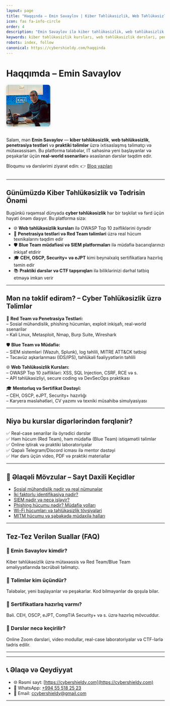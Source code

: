 ```yaml
---
layout: page
title: "Haqqında – Emin Savaylov | Kiber Təhlükəsizlik, Web Təhlükəsizlik və Online Təlimlər"
icon: fas fa-info-circle
order: 4
description: "Emin Savaylov ilə kiber təhlükəsizlik, web təhlükəsizlik və real-world penetrasiya testləri üzrə online və praktiki təlimlər. Red Team, Blue Team, CEH, OSCP hazırlığı."
keywords: kiber təhlükəsizlik kursları, web təhlükəsizlik dərsləri, penetrasiya testləri, red team, blue team, CEH hazırlığı, OSCP təlimi, sosial mühəndislik, SIEM, online kiber təlimlər, kibertəhlükəsizlik tədrisi, mentorluq, Azərbaycan kibertəhlükəsizlik mütəxəssisi
robots: index, follow
canonical: https://cybershieldy.com/haqqinda
---
```


# Haqqımda – Emin Savaylov

<div style="display: flex; align-items: center; gap: 20px; flex-wrap: wrap;">
  <img src="/assets/images/emin.jpg" alt="Emin Savaylov - Kiber Təhlükəsizlik Mütəxəssisi" style="width: 140px; height: auto; border-radius: 8px; box-shadow: 0 2px 8px rgba(0,0,0,0.15);">
  
  <div>
  <p>Salam, mən <strong>Emin Savaylov</strong> — <strong>kiber təhlükəsizlik</strong>, <strong>web təhlükəsizlik</strong>, <strong>penetrasiya testləri</strong> və <strong>praktiki təlimlər</strong> üzrə ixtisaslaşmış təlimatçı və mütəxəssisəm. Bu platforma tələbələr, IT sahəsinə yeni başlayanlar və peşəkarlar üçün <strong>real-world ssenarilər</strong>ə əsaslanan dərslər təqdim edir.</p>
  
  <p>
    Bloqumu və dərslərimi ziyarət edin: 👉 
    <a href="https://cybershieldy.com/Archives/" target="_blank" rel="noopener noreferrer">Bloq yazıları</a>
  </p>
</div>

</div>

---

## Günümüzdə Kiber Təhlükəsizlik və Tədrisin Önəmi

Bugünkü rəqəmsal dünyada <strong>cyber təhlükəsizlik</strong> hər bir təşkilat və fərd üçün həyati önəm daşıyır. Bu platforma sizə:

- 🌐 <strong>Web təhlükəsizlik kursları</strong> ilə OWASP Top 10 zəifliklərini öyrədir  
- 🚨 <strong>Penetrasiya testləri və Red Team təlimləri</strong> üzrə real hücum texnikalarını təqdim edir  
- 🛡️ <strong>Blue Team müdafiəsi və SIEM platformaları</strong> ilə müdafiə bacarıqlarınızı inkişaf etdirir  
- 🎓 <strong>CEH, OSCP, Security+ və eJPT</strong> kimi beynəlxalq sertifikatlara hazırlıq təmin edir  
- 📚 <strong>Praktiki dərslər və CTF tapşırıqları</strong> ilə biliklərinizi dərhal tətbiq etməyə imkan verir  

---

## Mən nə təklif edirəm? – Cyber Təhlükəsizlik üzrə Təlimlər

🔐 **Red Team və Penetrasiya Testləri:**  
– Sosial mühəndislik, phishing hücumları, exploit inkişafı, real-world ssenarilər  
– Kali Linux, Metasploit, Nmap, Burp Suite, Wireshark

🛡️ **Blue Team və Müdafiə:**  
– SIEM sistemləri (Wazuh, Splunk), log təhlili, MITRE ATT&CK tətbiqi  
– Təcavüz aşkarlanması (IDS/IPS), təhlükəli fəaliyyətlərin təhlili

🌐 **Web Təhlükəsizlik Kursları:**  
– OWASP Top 10 zəiflikləri: XSS, SQL Injection, CSRF, RCE və s.  
– API təhlükəsizliyi, secure coding və DevSecOps praktikası

🎓 **Mentorluq və Sertifikat Dəstəyi:**  
– CEH, OSCP, eJPT, Security+ hazırlığı  
– Karyera məsləhətləri, CV yazımı və texniki müsahibə simulyasiyası

---

## Niyə bu kurslar digərlərindən fərqlənir?

✅ Real-case senarilər ilə öyrədici dərslər  
✅ Həm hücum (Red Team), həm müdafiə (Blue Team) istiqamətli təlimlər  
✅ Online iştirak və praktiki laboratoriyalar  
✅ Qapalı Telegram/Discord icması ilə mentor dəstəyi  
✅ Hər dərs üçün video, PDF və praktiki materiallar

---

## 📎 Əlaqəli Mövzular – Sayt Daxili Keçidlər

- [Sosial mühəndislik nədir və real nümunələr](/posts/sosial-mühəndislik)  
- [İki faktorlu identifikasiya nədir?](/posts/iki-faktorlu-identifikasiya)  
- [SIEM nədir və necə işləyir?](/posts/siem-nedir.html)  
- [Phishing hücumu nədir? Müdafiə yolları](/posts/sosial-mühəndislikl)  
- [Wi-Fi hücumları və təhlükəsizlik tövsiyələri](/posts/wifi-hucumlari)  
- [MITM hücumu və şəbəkədə müdaxilə halları](/posts/sebeke-hucumlari)  

---

## Tez-Tez Verilən Suallar (FAQ)

### 🔹 Emin Savaylov kimdir?  
Kiber təhlükəsizlik üzrə mütəxəssis və Red Team/Blue Team əməliyyatlarında təcrübəli təlimatçı.

### 🔹 Təlimlər kim üçündür?  
Tələbələr, yeni başlayanlar və peşəkarlar. Kod bilməyənlər də qoşula bilər.

### 🔹 Sertifikatlara hazırlıq varmı?  
Bəli. CEH, OSCP, eJPT, CompTIA Security+ və s. üzrə hazırlıq mövcuddur.

### 🔹 Dərslər necə keçirilir?  
Online Zoom dərsləri, video modullar, real-case laboratoriyalar və CTF-lərlə tədris edilir.

---

---

## 📞 Əlaqə və Qeydiyyat

- 🌐 Rəsmi sayt: [https://cybershieldy.com](https://cybershieldy.com)  
- 📲 WhatsApp: [+994 55 518 25 23](https://wa.me/994555182523)  
- 📧 Email: [ccybershieldy@gmail.com](mailto:ccybershieldy@gmail.com)

---

<!-- Strukturlaşdırılmış məlumat (SEO – JSON-LD) -->
<script type="application/ld+json">
{
  "@context": "https://schema.org",
  "@type": "Person",
  "name": "Emin Savaylov",
  "url": "https://cybershieldy.com/haqqinda",
  "sameAs": [
    "https://linkedin.com/in/emin-savaylov"
  ],
  "jobTitle": "Kiber Təhlükəsizlik Təlimçisi",
  "description": "Emin Savaylov ilə kiber təhlükəsizlik, penetrasiya testləri, web təhlükəsizlik və Red Team üzrə online kurslar və mentorluq.",
  "mainEntity": {
    "@type": "FAQPage",
    "mainEntity": [
      {
        "@type": "Question",
        "name": "Emin Savaylov kimdir?",
        "acceptedAnswer": {
          "@type": "Answer",
          "text": "Kiber təhlükəsizlik üzrə mütəxəssis, Red Team və Blue Team əməliyyatlarında təcrübəli təlimatçı və mentor."
        }
      },
      {
        "@type": "Question",
        "name": "Təlimlər kimlər üçündür?",
        "acceptedAnswer": {
          "@type": "Answer",
          "text": "Tələbələr, yeni başlayanlar və peşəkarlar üçün nəzərdə tutulub. Online və fiziki dərslər mövcuddur."
        }
      },
      {
        "@type": "Question",
        "name": "Sertifikatlara hazırlıq təlimləri varmı?",
        "acceptedAnswer": {
          "@type": "Answer",
          "text": "Bəli, CEH, OSCP və digər beynəlxalq sertifikatlara hazırlaşdıran proqramlar təqdim olunur."
        }
      },
      {
        "@type": "Question",
        "name": "Əlaqə üçün necə müraciət edə bilərəm?",
        "acceptedAnswer": {
          "@type": "Answer",
          "text": "Telefon, e-poçt və ya WhatsApp vasitəsilə əlaqə saxlaya bilərsiniz."
        }
      }
    ]
  }
}
</script>
